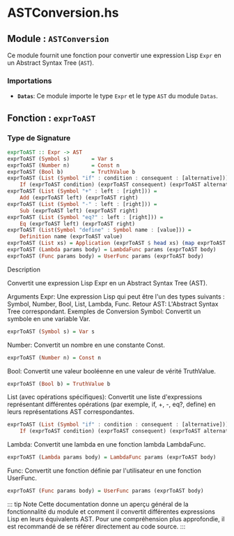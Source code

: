 # ASTConversion.hs

## Module : `ASTConversion`

Ce module fournit une fonction pour convertir une expression Lisp `Expr` en un Abstract Syntax Tree (`AST`). 

### Importations

- **`Datas`**: Ce module importe le type `Expr` et le type `AST` du module `Datas`.

## Fonction : `exprToAST`

### Type de Signature

```haskell
exprToAST :: Expr -> AST
exprToAST (Symbol s)       = Var s
exprToAST (Number n)       = Const n
exprToAST (Bool b)         = TruthValue b
exprToAST (List (Symbol "if" : condition : consequent : [alternative])) =
    If (exprToAST condition) (exprToAST consequent) (exprToAST alternative)
exprToAST (List (Symbol "+" : left : [right])) = 
    Add (exprToAST left) (exprToAST right)
exprToAST (List (Symbol "-" : left : [right])) = 
    Sub (exprToAST left) (exprToAST right)
exprToAST (List (Symbol "eq?" : left : [right])) = 
    Eq (exprToAST left) (exprToAST right)
exprToAST (List(Symbol "define" : Symbol name : [value])) = 
    Definition name (exprToAST value)
exprToAST (List xs) = Application (exprToAST $ head xs) (map exprToAST $ tail xs)
exprToAST (Lambda params body) = LambdaFunc params (exprToAST body)
exprToAST (Func params body) = UserFunc params (exprToAST body)
```

Description

Convertit une expression Lisp Expr en un Abstract Syntax Tree (AST).

Arguments
Expr: Une expression Lisp qui peut être l'un des types suivants : Symbol, Number, Bool, List, Lambda, Func.
Retour
AST: L'Abstract Syntax Tree correspondant.
Exemples de Conversion
Symbol: Convertit un symbole en une variable Var.
```haskell
exprToAST (Symbol s) = Var s
```

Number: Convertit un nombre en une constante Const.
```haskell
exprToAST (Number n) = Const n
```

Bool: Convertit une valeur booléenne en une valeur de vérité TruthValue.
```haskell
exprToAST (Bool b) = TruthValue b
```

List (avec opérations spécifiques): Convertit une liste d'expressions représentant différentes opérations (par exemple, if, +, -, eq?, define) en leurs représentations AST correspondantes.
```haskell
exprToAST (List (Symbol "if" : condition : consequent : [alternative])) = 
    If (exprToAST condition) (exprToAST consequent) (exprToAST alternative)
```

Lambda: Convertit une lambda en une fonction lambda LambdaFunc.
```haskell
exprToAST (Lambda params body) = LambdaFunc params (exprToAST body)
```

Func: Convertit une fonction définie par l'utilisateur en une fonction UserFunc.
```haskell
exprToAST (Func params body) = UserFunc params (exprToAST body)
```

::: tip Note
Cette documentation donne un aperçu général de la fonctionnalité du module et comment il convertit différentes expressions Lisp en leurs équivalents AST. Pour une compréhension plus approfondie, il est recommandé de se référer directement au code source.
:::
